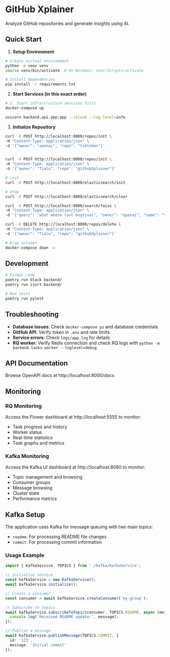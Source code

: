 # GitHub Xplainer

Analyze GitHub repositories and generate insights using AI.

## Quick Start

1. **Setup Environment**
```bash
# Create virtual environment
python -m venv venv
source venv/bin/activate  # On Windows: venv\Scripts\activate

# Install dependencies
pip install -r requirements.txt
```

2. **Start Services (in this exact order)**
```bash
# 1. Start infrastructure services first
docker-compose up

uvicorn backend.api.app:app --reload --log-level=info
```

3. **Initialize Repository**
```bash
curl -X POST http://localhost:8000/repos/init \
-H "Content-Type: application/json" \
-d '{"owner": "openai", "repo": "tiktoken"}'


curl -X POST http://localhost:8000/repos/init \
-H "Content-Type: application/json" \
-d '{"owner": "Tialo", "repo": "githubXplainer"}'
```

```bash
# init
curl -X POST http://localhost:8000/elasticsearch/init

# drop
curl -X POST http://localhost:8000/elasticsearch/clear

curl -X POST http://localhost:8000/search/faiss \
-H "Content-Type: application/json" \
-d '{"query": "what where last bugfixes", "owner": "openai", "name": "tiktoken"}'

curl -X DELETE http://localhost:8000/repos/delete \
-H "Content-Type: application/json" \
-d '{"owner": "Tialo", "repo": "githubXplainer"}'
```

```bash
# Drop volumes
docker-compose down -v
```

## Development

```bash
# Format code
poetry run black backend/
poetry run isort backend/

# Run tests
poetry run pytest
```

## Troubleshooting

- **Database issues**: Check `docker-compose ps` and database credentials
- **GitHub API**: Verify token in `.env` and rate limits
- **Service errors**: Check `logs/app.log` for details
- **RQ worker**: Verify Redis connection and check RQ logs with `python -m backend.tasks.worker --loglevel=debug`

## API Documentation

Browse OpenAPI docs at http://localhost:8000/docs

## Monitoring

### RQ Monitoring
Access the Flower dashboard at http://localhost:5555 to monitor:
- Task progress and history
- Worker status
- Real-time statistics
- Task graphs and metrics

### Kafka Monitoring
Access the Kafka UI dashboard at http://localhost:8080 to monitor:
- Topic management and browsing
- Consumer groups
- Message browsing
- Cluster state
- Performance metrics

## Kafka Setup

The application uses Kafka for message queuing with two main topics:
- `readme`: For processing README file changes
- `commit`: For processing commit information

### Usage Example

```typescript
import { KafkaService, TOPICS } from './kafka/KafkaService';

// Initialize service
const kafkaService = new KafkaService();
await kafkaService.initialize();

// Create a consumer
const consumer = await kafkaService.createConsumer('my-group');

// Subscribe to topics
await kafkaService.subscribeToTopic(consumer, TOPICS.README, async (message) => {
  console.log('Received README update:', message);
});

// Publish a message
await kafkaService.publishMessage(TOPICS.COMMIT, {
  id: '123',
  message: 'Initial commit'
});
```
